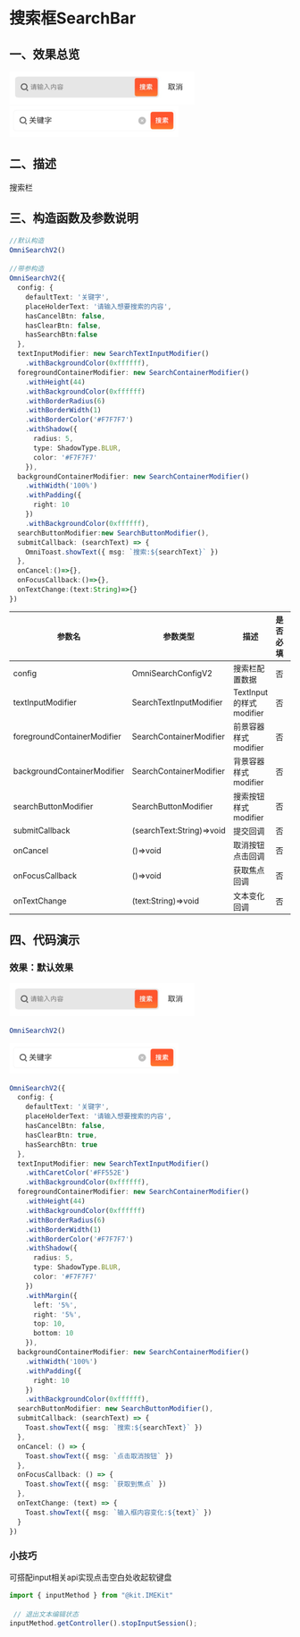 # 搜索框SearchBar

## 一、效果总览
<img src="../../image/search_bar4.png">
<img src="../../image/search_bar3.png">

## 二、描述

搜索栏

## 三、构造函数及参数说明

```typescript
//默认构造
OmniSearchV2()

//带参构造
OmniSearchV2({
  config: {
    defaultText: '关键字',
    placeHolderText: '请输入想要搜索的内容',
    hasCancelBtn: false,
    hasClearBtn: false,
    hasSearchBtn:false
  },
  textInputModifier: new SearchTextInputModifier()
    .withBackgroundColor(0xffffff),
  foregroundContainerModifier: new SearchContainerModifier()
    .withHeight(44)
    .withBackgroundColor(0xffffff)
    .withBorderRadius(6)
    .withBorderWidth(1)
    .withBorderColor('#F7F7F7')
    .withShadow({
      radius: 5,
      type: ShadowType.BLUR,
      color: '#F7F7F7'
    }),
  backgroundContainerModifier: new SearchContainerModifier()
    .withWidth('100%')
    .withPadding({
      right: 10
    })
    .withBackgroundColor(0xffffff),
  searchButtonModifier:new SearchButtonModifier(),
  submitCallback: (searchText) => {
    OmniToast.showText({ msg: `搜索:${searchText}` })
  },
  onCancel:()=>{},
  onFocusCallback:()=>{},
  onTextChange:(text:String)=>{}
})
```

| 参数名                         | 参数类型                      | 描述                   | 是否必填 | 默认值                       |
|-----------------------------|---------------------------|----------------------|------|---------------------------|
| config                      | OmniSearchConfigV2          | 搜索栏配置数据              | 否    | DefaultOmniSearchConfigV2() |
| textInputModifier           | SearchTextInputModifier   | TextInput的样式modifier | 否    | SearchTextInputModifier() |
| foregroundContainerModifier | SearchContainerModifier   | 前景容器样式modifier       | 否    | SearchContainerModifier() |
| backgroundContainerModifier | SearchContainerModifier   | 背景容器样式modifier       | 否    | SearchContainerModifier() |
| searchButtonModifier        | SearchButtonModifier      | 搜索按钮样式modifier       | 否    | SearchButtonModifier()    |
| submitCallback              | (searchText:String)=>void | 提交回调                 | 否    | null                      |
| onCancel                    | ()=>void                  | 取消按钮点击回调             | 否    | null                      |
| onFocusCallback             | ()=>void                  | 获取焦点回调               | 否    | null                      |
| onTextChange                | (text:String)=>void       | 文本变化回调               | 否    | null                      |

## 四、代码演示

### 效果：默认效果

<img src="../../image/search_bar4.png">

```typescript
OmniSearchV2()
```

<img src="../../image/search_bar3.png">

```typescript
OmniSearchV2({
  config: {
    defaultText: '关键字',
    placeHolderText: '请输入想要搜索的内容',
    hasCancelBtn: false,
    hasClearBtn: true,
    hasSearchBtn: true
  },
  textInputModifier: new SearchTextInputModifier()
    .withCaretColor('#FF552E')
    .withBackgroundColor(0xffffff),
  foregroundContainerModifier: new SearchContainerModifier()
    .withHeight(44)
    .withBackgroundColor(0xffffff)
    .withBorderRadius(6)
    .withBorderWidth(1)
    .withBorderColor('#F7F7F7')
    .withShadow({
      radius: 5,
      type: ShadowType.BLUR,
      color: '#F7F7F7'
    })
    .withMargin({
      left: '5%',
      right: '5%',
      top: 10,
      bottom: 10
    }),
  backgroundContainerModifier: new SearchContainerModifier()
    .withWidth('100%')
    .withPadding({
      right: 10
    })
    .withBackgroundColor(0xffffff),
  searchButtonModifier: new SearchButtonModifier(),
  submitCallback: (searchText) => {
    Toast.showText({ msg: `搜索:${searchText}` })
  },
  onCancel: () => {
    Toast.showText({ msg: `点击取消按钮` })
  },
  onFocusCallback: () => {
    Toast.showText({ msg: `获取到焦点` })
  },
  onTextChange: (text) => {
    Toast.showText({ msg: `输入框内容变化:${text}` })
  }
})
```

### 小技巧
可搭配input相关api实现点击空白处收起软键盘
```typescript
import { inputMethod } from "@kit.IMEKit"

 // 退出文本编辑状态
inputMethod.getController().stopInputSession();
```